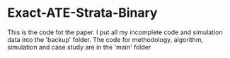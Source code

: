 # Exact-ATE-Strata-Binary
This is the code fot the paper. I put all my incomplete code and simulation data into the 'backup' folder. The code for methodology, algorithm, simulation and case study are in the 'main' folder
